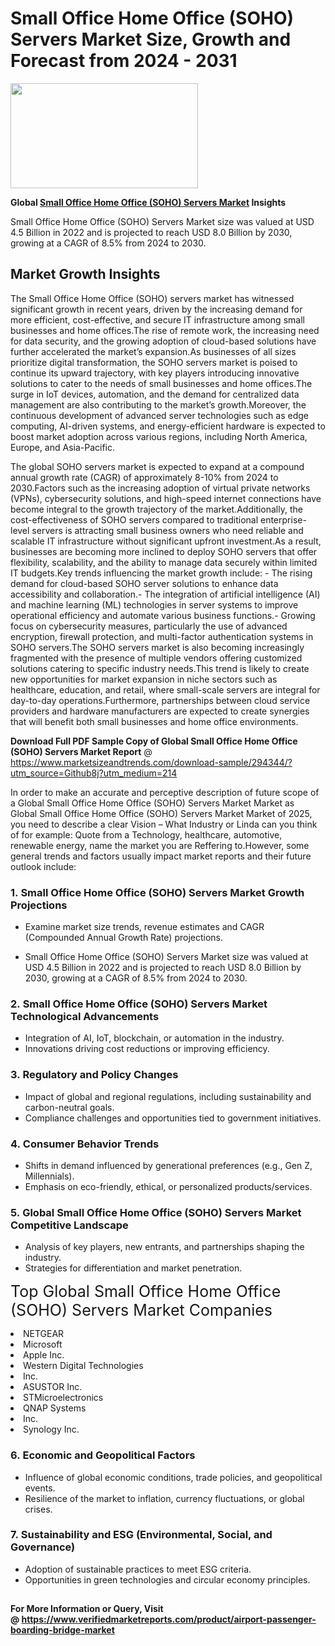 <H1>Small Office Home Office (SOHO) Servers Market Size, Growth and Forecast from 2024 - 2031</H1><img class="aligncenter size-medium wp-image-584254" src="https://thirdeyenews.in/wp-content/uploads/2024/09/Global-Market-Research-300x168.jpeg" alt="" width="300" height="168" /><p><strong>Global&nbsp;<a href="https://www.marketsizeandtrends.com/download-sample/294344/?utm_source=Github8j?utm_medium=214">Small Office Home Office (SOHO) Servers Market</a> Insights</strong></p><p>Small Office Home Office (SOHO) Servers Market size was valued at USD 4.5 Billion in 2022 and is projected to reach USD 8.0 Billion by 2030, growing at a CAGR of 8.5% from 2024 to 2030.</p><p><h2>Market Growth Insights</h2> <p>The Small Office Home Office (SOHO) servers market has witnessed significant growth in recent years, driven by the increasing demand for more efficient, cost-effective, and secure IT infrastructure among small businesses and home offices.The rise of remote work, the increasing need for data security, and the growing adoption of cloud-based solutions have further accelerated the market’s expansion.As businesses of all sizes prioritize digital transformation, the SOHO servers market is poised to continue its upward trajectory, with key players introducing innovative solutions to cater to the needs of small businesses and home offices.The surge in IoT devices, automation, and the demand for centralized data management are also contributing to the market’s growth.Moreover, the continuous development of advanced server technologies such as edge computing, AI-driven systems, and energy-efficient hardware is expected to boost market adoption across various regions, including North America, Europe, and Asia-Pacific.</p> <p>The global SOHO servers market is expected to expand at a compound annual growth rate (CAGR) of approximately 8-10% from 2024 to 2030.Factors such as the increasing adoption of virtual private networks (VPNs), cybersecurity solutions, and high-speed internet connections have become integral to the growth trajectory of the market.Additionally, the cost-effectiveness of SOHO servers compared to traditional enterprise-level servers is attracting small business owners who need reliable and scalable IT infrastructure without significant upfront investment.As a result, businesses are becoming more inclined to deploy SOHO servers that offer flexibility, scalability, and the ability to manage data securely within limited IT budgets.Key trends influencing the market growth include: - The rising demand for cloud-based SOHO server solutions to enhance data accessibility and collaboration.- The integration of artificial intelligence (AI) and machine learning (ML) technologies in server systems to improve operational efficiency and automate various business functions.- Growing focus on cybersecurity measures, particularly the use of advanced encryption, firewall protection, and multi-factor authentication systems in SOHO servers.The SOHO servers market is also becoming increasingly fragmented with the presence of multiple vendors offering customized solutions catering to specific industry needs.This trend is likely to create new opportunities for market expansion in niche sectors such as healthcare, education, and retail, where small-scale servers are integral for day-to-day operations.Furthermore, partnerships between cloud service providers and hardware manufacturers are expected to create synergies that will benefit both small businesses and home office environments.<p><span class=""><strong>Download Full PDF Sample Copy of Global Small Office Home Office (SOHO) Servers Market Report</strong> @ <a href="https://www.marketsizeandtrends.com/download-sample/294344/?utm_source=Github8j?utm_medium=214" target="_blank">https://www.marketsizeandtrends.com/download-sample/294344/?utm_source=Github8j?utm_medium=214</a></span></p><p>In order to make an accurate and perceptive description of future scope of a Global&nbsp;Small Office Home Office (SOHO) Servers Market Market as Global&nbsp;Small Office Home Office (SOHO) Servers Market Market of 2025, you need to describe a clear Vision &ndash; What Industry or Linda can you think of for example: Quote from a Technology, healthcare, automotive, renewable energy, name the market you are Reffering to.However, some general trends and factors usually impact market reports and their future outlook include:</p><h3>1.&nbsp;<strong>Small Office Home Office (SOHO) Servers Market Growth Projections</strong></h3><ul><li>Examine market size trends, revenue estimates and CAGR (Compounded Annual Growth Rate) projections.</li><li><p>Small Office Home Office (SOHO) Servers Market size was valued at USD 4.5 Billion in 2022 and is projected to reach USD 8.0 Billion by 2030, growing at a CAGR of 8.5% from 2024 to 2030.</p></li></ul><h3>2.&nbsp;<strong>Small Office Home Office (SOHO) Servers Market Technological Advancements</strong></h3><ul><li>Integration of AI, IoT, blockchain, or automation in the industry.</li><li>Innovations driving cost reductions or improving efficiency.</li></ul><h3>3.&nbsp;<strong>Regulatory and Policy Changes</strong></h3><ul><li>Impact of global and regional regulations, including sustainability and carbon-neutral goals.</li><li>Compliance challenges and opportunities tied to government initiatives.</li></ul><h3>4.&nbsp;<strong>Consumer Behavior Trends</strong></h3><ul><li>Shifts in demand influenced by generational preferences (e.g., Gen Z, Millennials).</li><li>Emphasis on eco-friendly, ethical, or personalized products/services.</li></ul><h3>5.&nbsp;<strong>Global Small Office Home Office (SOHO) Servers Market Competitive Landscape</strong></h3><ul><li>Analysis of key players, new entrants, and partnerships shaping the industry.</li><li>Strategies for differentiation and market penetration.</li></ul><p data-pm-slice="1 1 []"><span style="color: inherit; font-family: inherit; font-size: 25px;">Top Global Small Office Home Office (SOHO) Servers Market Companies</span></p><div class="" data-test-id=""><p><li>NETGEAR</li><li> Microsoft</li><li> Apple Inc.</li><li> Western Digital Technologies</li><li> Inc.</li><li> ASUSTOR Inc.</li><li> STMicroelectronics</li><li> QNAP Systems</li><li> Inc.</li><li> Synology Inc.</li></p></div><h3>6.&nbsp;<strong>Economic and Geopolitical Factors</strong></h3><ul><li>Influence of global economic conditions, trade policies, and geopolitical events.</li><li>Resilience of the market to inflation, currency fluctuations, or global crises.</li></ul><h3>7.&nbsp;<strong>Sustainability and ESG (Environmental, Social, and Governance)</strong></h3><ul><li>Adoption of sustainable practices to meet ESG criteria.</li><li>Opportunities in green technologies and circular economy principles.</li></ul><h2><strong style="font-size: 14px;">For More Information or Query, Visit @&nbsp;</strong><a style="background-color: #ffffff; font-size: 14px;" href="https://www.marketsizeandtrends.com/report/small-office-home-office-soho-servers-market/" target="_blank">https://www.verifiedmarketreports.com/product/airport-passenger-boarding-bridge-market</a></h2>